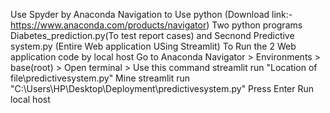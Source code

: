 Use Spyder by Anaconda Navigation to Use python (Download link:-https://www.anaconda.com/products/navigator)
Two python programs Diabetes_prediction.py(To test report cases) and Secnond Predictive system.py (Entire Web application USing Streamlit)
To Run the 2 Web application code by local host Go to Anaconda Navigator > Environments > base(root) > Open terminal > Use this command streamlit run "Location of file\predictivesystem.py" Mine streamlit run "C:\Users\HP\Desktop\Deployment\predictivesystem.py" Press Enter 
Run local host
